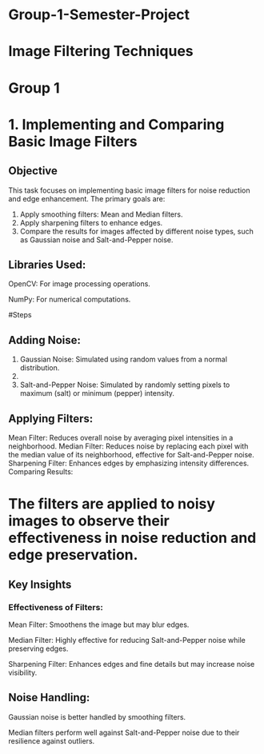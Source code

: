 # Group-1-Semester-Project


# Image Filtering Techniques
# Group 1
# 1. Implementing and Comparing Basic Image Filters
## Objective
This task focuses on implementing basic image filters for noise reduction and edge enhancement. The primary goals are:

1. Apply smoothing filters: Mean and Median filters.
2. Apply sharpening filters to enhance edges.
3. Compare the results for images affected by different noise types, such as Gaussian noise and Salt-and-Pepper noise.

## Libraries Used:
OpenCV: For image processing operations.

NumPy: For numerical computations.

#Steps
## Adding Noise:

1. Gaussian Noise: Simulated using random values from a normal distribution.
2. 
3. Salt-and-Pepper Noise: Simulated by randomly setting pixels to maximum (salt) or minimum (pepper) intensity.

## Applying Filters:

Mean Filter: Reduces overall noise by averaging pixel intensities in a neighborhood.
Median Filter: Reduces noise by replacing each pixel with the median value of its neighborhood, effective for Salt-and-Pepper noise.
Sharpening Filter: Enhances edges by emphasizing intensity differences.
Comparing Results:

# The filters are applied to noisy images to observe their effectiveness in noise reduction and edge preservation.
## Key Insights
### Effectiveness of Filters:

Mean Filter: Smoothens the image but may blur edges.

Median Filter: Highly effective for reducing Salt-and-Pepper noise while preserving edges.

Sharpening Filter: Enhances edges and fine details but may increase noise visibility.

## Noise Handling:

Gaussian noise is better handled by smoothing filters.

Median filters perform well against Salt-and-Pepper noise due to their resilience against outliers.
